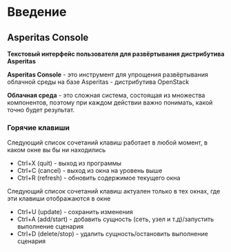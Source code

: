 # Введение

## Asperitas Console

**Текстовый интерфейс пользователя для развёртывания дистрибутива Asperitas**

**Asperitas Console** - это инструмент для упрощения развёртывания облачной среды на базе Asperitas - дистрибутива OpenStack

**Облачная среда** - это сложная система, состоящая из множества компонентов, поэтому при каждом действии важно понимать, какой точно будет результат.

### Горячие клавиши

Следующий список сочетаний клавиш работает в любой момент, в каком окне вы бы ни находились

* Ctrl+X (quit) - выход из программы 
* Ctrl+C (cancel) - выход из окна на уровень выше 
* Ctrl+R (refresh) - обновить содержимое текущего окна

Следующий список сочетаний клавиш актуален только в тех окнах, где эти клавиши отображаются в окне

* Ctrl+U (update) - сохранить изменения 
* Ctrl+A (add/start) - добавить сущность (сеть, узел и т.д)/запустить выполнение сценария
* Ctrl+D (delete/stop) - удалить сущность/остановить выполнение сценария 


